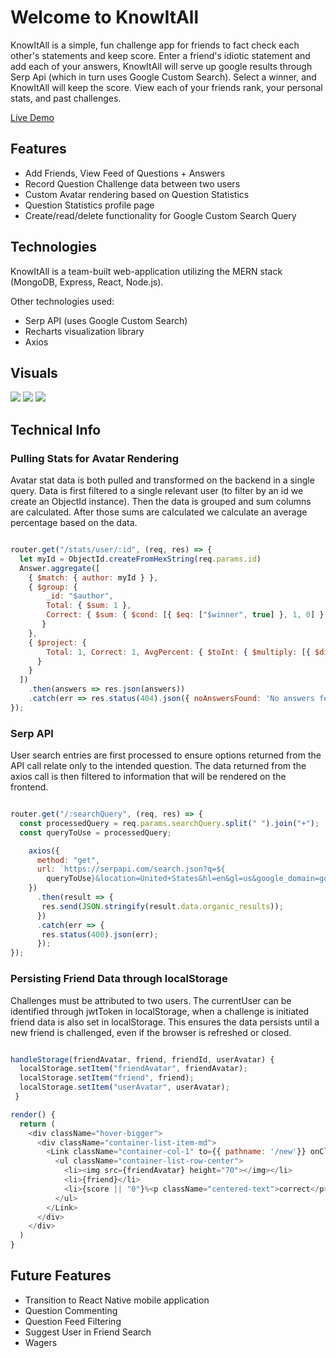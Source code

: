 # Welcome to KnowItAll
KnowItAll is a simple, fun challenge app for friends to fact check each other's statements and keep score. Enter a friend's idiotic statement and add each of your answers, KnowItAll will serve up google results through Serp Api (which in turn uses Google Custom Search). Select a winner, and KnowItAll will keep the score. View each of your friends rank, your personal stats, and past challenges.

[Live Demo](https://knowitall-app.herokuapp.com)

## Features
* Add Friends, View Feed of Questions + Answers
* Record Question Challenge data between two users
* Custom Avatar rendering based on Question Statistics
* Question Statistics profile page
* Create/read/delete functionality for Google Custom Search Query

## Technologies
KnowItAll is a team-built web-application utilizing the MERN stack (MongoDB, Express, React, Node.js). 

Other technologies used: 
* Serp API (uses Google Custom Search)
* Recharts visualization library
* Axios

## Visuals
![](https://media.giphy.com/media/SUuSit3ghrrLZ2YSZj/giphy.gif)
![](https://media.giphy.com/media/dBryXA63Jg617KzhMZ/giphy.gif)
![](https://media.giphy.com/media/iEw5r61Y1vvcpGcMtm/giphy.gif)

## Technical Info

### Pulling Stats for Avatar Rendering
Avatar stat data is both pulled and transformed on the backend in a single query. Data is first filtered to a single relevant user (to filter by an id we create an ObjectId instance). Then the data is grouped and sum columns are calculated. After those sums are calculated we calculate an average percentage based on the data. 

````javascript

router.get("/stats/user/:id", (req, res) => {
  let myId = ObjectId.createFromHexString(req.params.id)
  Answer.aggregate([
    { $match: { author: myId } },
    { $group: {
        _id: "$author",
        Total: { $sum: 1 },
        Correct: { $sum: { $cond: [{ $eq: ["$winner", true] }, 1, 0] } },
       }
    },
    { $project: {
        Total: 1, Correct: 1, AvgPercent: { $toInt: { $multiply: [{ $divide: ["$Correct", "$Total"] }, 100] } }
      }
    }
  ])
    .then(answers => res.json(answers))
    .catch(err => res.status(404).json({ noAnswersFound: 'No answers found' }));
});
````

### Serp API
User search entries are first processed to ensure options returned from the API call relate only to the intended question. The data returned from the axios call is then filtered to information that will be rendered on the frontend.

````javaScript

router.get("/:searchQuery", (req, res) => {
  const processedQuery = req.params.searchQuery.split(" ").join("+");
  const queryToUse = processedQuery;

    axios({
      method: "get",
      url: `https://serpapi.com/search.json?q=${
        queryToUse}&location=United+States&hl=en&gl=us&google_domain=google.com&api_key={secretKey}`
    })
      .then(result => {
       res.send(JSON.stringify(result.data.organic_results));
      })
      .catch(err => {
       res.status(400).json(err);
      });
});
````

### Persisting Friend Data through localStorage
Challenges must be attributed to two users. The currentUser can be identified through jwtToken in localStorage, when a challenge is initiated friend data is also set in localStorage. This ensures the data persists until a new friend is challenged, even if the browser is refreshed or closed.

````javaScript

handleStorage(friendAvatar, friend, friendId, userAvatar) {
  localStorage.setItem("friendAvatar", friendAvatar);
  localStorage.setItem("friend", friend);
  localStorage.setItem("userAvatar", userAvatar);
 }

render() {
  return (
    <div className="hover-bigger">
      <div className="container-list-item-md">
        <Link className="container-col-1" to={{ pathname: '/new'}} onClick={() => this.handleStorage(friendAvatar, friend, friendId,  userAvatar)}>
          <ul className="container-list-row-center">
            <li><img src={friendAvatar} height="70"></img></li>
            <li>{friend}</li>
            <li>{score || "0"}%<p className="centered-text">correct</p></li>
          </ul>
        </Link>
      </div>
    </div>
  )
}
````

## Future Features
* Transition to React Native mobile application
* Question Commenting
* Question Feed Filtering
* Suggest User in Friend Search
* Wagers
